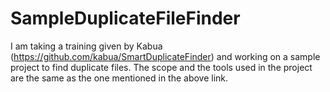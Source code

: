 # SampleDuplicateFileFinder

I am taking a training given by Kabua (https://github.com/kabua/SmartDuplicateFinder) and working on a sample project to find duplicate files.
The scope and the tools used in the project are the same as the one mentioned in the above link. 


